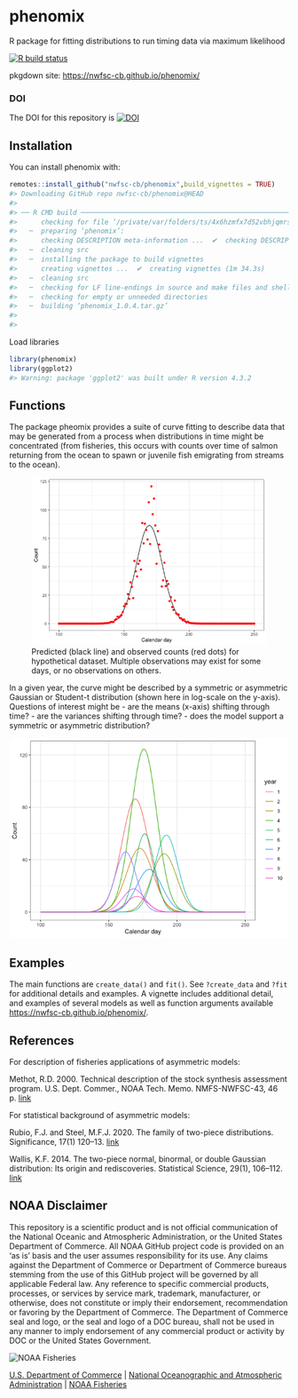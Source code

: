 
<!-- README.md is generated from README.Rmd. Please edit that file -->

# phenomix

R package for fitting distributions to run timing data via maximum
likelihood

[![R build
status](https://github.com/nwfsc-cb/phenomix/workflows/R-CMD-check/badge.svg)](https://github.com/nwfsc-cb/phenomix/actions)

pkgdown site: <https://nwfsc-cb.github.io/phenomix/>

### DOI

The DOI for this repository is
[![DOI](https://zenodo.org/badge/243336401.svg)](https://zenodo.org/doi/10.5281/zenodo.4435275)

## Installation

You can install phenomix with:

``` r
remotes::install_github("nwfsc-cb/phenomix",build_vignettes = TRUE)
#> Downloading GitHub repo nwfsc-cb/phenomix@HEAD
#> 
#> ── R CMD build ─────────────────────────────────────────────────────────────────
#>      checking for file ‘/private/var/folders/ts/4x6hzmfx7d52vbhjqmrs_3pw0000gp/T/RtmpjBCVFK/remotes161f77702fa38/nwfsc-cb-phenomix-a46f4fc/DESCRIPTION’ ...  ✔  checking for file ‘/private/var/folders/ts/4x6hzmfx7d52vbhjqmrs_3pw0000gp/T/RtmpjBCVFK/remotes161f77702fa38/nwfsc-cb-phenomix-a46f4fc/DESCRIPTION’
#>   ─  preparing ‘phenomix’:
#>      checking DESCRIPTION meta-information ...  ✔  checking DESCRIPTION meta-information
#>   ─  cleaning src
#>   ─  installing the package to build vignettes
#>      creating vignettes ...  ✔  creating vignettes (1m 34.3s)
#>   ─  cleaning src
#>   ─  checking for LF line-endings in source and make files and shell scripts
#>   ─  checking for empty or unneeded directories
#>   ─  building ‘phenomix_1.0.4.tar.gz’
#>      
#> 
```

Load libraries

``` r
library(phenomix)
library(ggplot2)
#> Warning: package 'ggplot2' was built under R version 4.3.2
```

## Functions

The package pheomix provides a suite of curve fitting to describe data
that may be generated from a process when distributions in time might be
concentrated (from fisheries, this occurs with counts over time of
salmon returning from the ocean to spawn or juvenile fish emigrating
from streams to the ocean).

<figure>
<img src="README-figs/unnamed-chunk-5-1.png"
alt="Predicted (black line) and observed counts (red dots) for hypothetical dataset. Multiple observations may exist for some days, or no observations on others." />
<figcaption aria-hidden="true">Predicted (black line) and observed
counts (red dots) for hypothetical dataset. Multiple observations may
exist for some days, or no observations on others.</figcaption>
</figure>

In a given year, the curve might be described by a symmetric or
asymmetric Gaussian or Student-t distribution (shown here in log-scale
on the y-axis). Questions of interest might be - are the means (x-axis)
shifting through time? - are the variances shifting through time? - does
the model support a symmetric or asymmetric distribution?

![](README-figs/unnamed-chunk-6-1.png)<!-- -->

## Examples

The main functions are `create_data()` and `fit()`. See `?create_data`
and `?fit` for additional details and examples. A vignette includes
additional detail, and examples of several models as well as function
arguments available <https://nwfsc-cb.github.io/phenomix/>.

## References

For description of fisheries applications of asymmetric models:

Methot, R.D. 2000. Technical description of the stock synthesis
assessment program. U.S. Dept. Commer., NOAA Tech. Memo. NMFS-NWFSC-43,
46
p. [link](https://repository.library.noaa.gov/view/noaa/3172/noaa_3172_DS1.pdf)

For statistical background of asymmetric models:

Rubio, F.J. and Steel, M.F.J. 2020. The family of two-piece
distributions. Significance, 17(1) 120–13.
[link](https://rss.onlinelibrary.wiley.com/doi/full/10.1111/j.1740-9713.2020.01352.x)

Wallis, K.F. 2014. The two-piece normal, binormal, or double Gaussian
distribution: Its origin and rediscoveries. Statistical Science, 29(1),
106–112. [link](https://arxiv.org/abs/1405.4995)

## NOAA Disclaimer

This repository is a scientific product and is not official
communication of the National Oceanic and Atmospheric Administration, or
the United States Department of Commerce. All NOAA GitHub project code
is provided on an ‘as is’ basis and the user assumes responsibility for
its use. Any claims against the Department of Commerce or Department of
Commerce bureaus stemming from the use of this GitHub project will be
governed by all applicable Federal law. Any reference to specific
commercial products, processes, or services by service mark, trademark,
manufacturer, or otherwise, does not constitute or imply their
endorsement, recommendation or favoring by the Department of Commerce.
The Department of Commerce seal and logo, or the seal and logo of a DOC
bureau, shall not be used in any manner to imply endorsement of any
commercial product or activity by DOC or the United States Government.

<img src="https://raw.githubusercontent.com/nmfs-general-modeling-tools/nmfspalette/main/man/figures/noaa-fisheries-rgb-2line-horizontal-small.png" height="75" alt="NOAA Fisheries">

[U.S. Department of Commerce](https://www.commerce.gov/) \| [National
Oceanographic and Atmospheric Administration](https://www.noaa.gov) \|
[NOAA Fisheries](https://www.fisheries.noaa.gov/)
